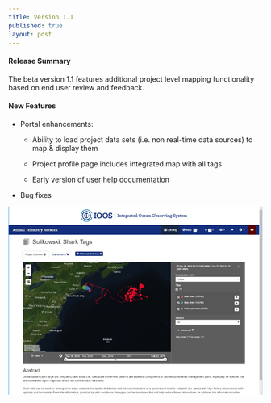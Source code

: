 ```yaml
---
title: Version 1.1
published: true
layout: post
---
```


#### Release Summary

The beta version 1.1 features additional project level mapping functionality based on end user review and feedback.

#### New Features

* Portal enhancements:

  * Ability to load project data sets (i.e. non real-time data sources) to map & display them 
  
  * Project profile page includes integrated map with all tags
  
  * Early version of user help documentation
  

* Bug fixes


<img src="/assets/images/release_notes/atn.v.1.1.1.jpg" class="img-responsive" width="600"/>
